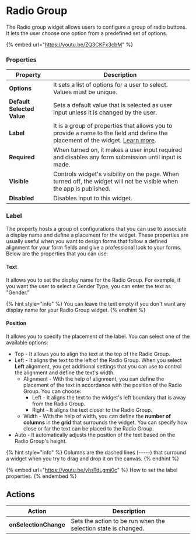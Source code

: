 # Radio Group

The Radio group widget allows users to configure a group of radio buttons. It lets the user choose one option from a predefined set of options.

{% embed url="https://youtu.be/ZQ3CKFx3cbM" %}

### Properties

| Property                   | Description                                                                                                                                            |
| -------------------------- | ------------------------------------------------------------------------------------------------------------------------------------------------------ |
| **Options**                | It sets a list of options for a user to select. Values must be unique.                                                                                 |
| **Default Selected Value** | Sets a default value that is selected as user input unless it is changed by the user.                                                                  |
| **Label**                  | It is a group of properties that allows you to provide a name to the field and define the placement of the widget. [Learn more](radio-group.md#label). |
| **Required**               | When turned on, it makes a user input required and disables any form submission until input is made.                                                   |
| **Visible**                | Controls widget's visibility on the page. When turned off, the widget will not be visible when the app is published.                                   |
| **Disabled**               | Disables input to this widget.                                                                                                                         |

### Label

The property hosts a group of configurations that you can use to associate a display name and define a placement for the widget. These properties are usually useful when you want to design forms that follow a defined alignment for your form fields and give a professional look to your forms. Below are the properties that you can use:

#### **Text**

It allows you to set the display name for the Radio Group. For example, if you want the user to select a Gender Type, you can enter the text as "Gender."&#x20;

{% hint style="info" %}
You can leave the text empty if you don't want any display name for your Radio Group widget.
{% endhint %}

#### **Position**

It allows you to specify the placement of the label. You can select one of the available options:

* Top - It allows you to align the text at the top of the Radio Group.
* Left - It aligns the text to the left of the Radio Group. When you select **Left** alignment, you get additional settings that you can use to control the alignment and define the text's width.
  * Alignment - With the help of alignment, you can define the placement of the text in accordance with the position of the Radio Group. You can choose:
    * Left - It aligns the text to the widget's left boundary that is away from the Radio Group.
    * Right - It aligns the text closer to the Radio Group.
  * Width - With the help of width, you can define the **number of columns** in the **grid** that surrounds the widget. You can specify how close or far the text can be placed to the Radio Group.
* Auto - It automatically adjusts the position of the text based on the Radio Group's height.

{% hint style="info" %}
Columns are the dashed lines (-----) that surround a widget when you try to drag and drop it on the canvas.
{% endhint %}

{% embed url="https://youtu.be/yhsTdLgmi0c" %}
How to set the label properties.
{% endembed %}

## Actions

| Action                | Description                                                    |
| --------------------- | -------------------------------------------------------------- |
| **onSelectionChange** | Sets the action to be run when the selection state is changed. |
